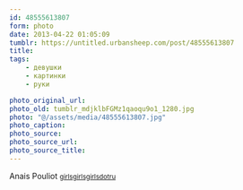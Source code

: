 ```yaml
---
id: 48555613807
form: photo
date: 2013-04-22 01:05:09
tumblr: https://untitled.urbansheep.com/post/48555613807
title:
tags:
    - девушки
    - картинки
    - руки

photo_original_url:
photo_old: tumblr_mdjklbFGMz1qaoqu9o1_1280.jpg
photo: "@/assets/media/48555613807.jpg"
photo_caption:
photo_source:
photo_source_url:
photo_source_title:
---
```


Anais Pouliot <small><a href="http://girlsgirlsgirls.ru/post/40599881082/anais-pouliot" class="tumblr_blog">girlsgirlsgirlsdotru</a></small>
